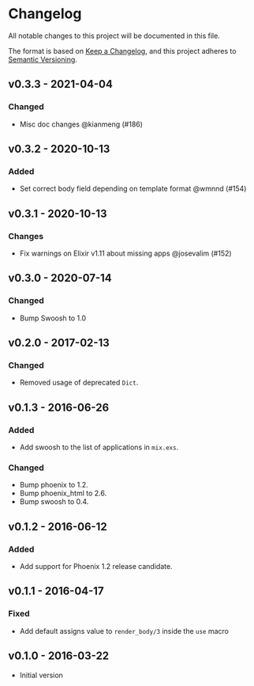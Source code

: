 # Changelog

All notable changes to this project will be documented in this file.

The format is based on [Keep a Changelog](https://keepachangelog.com/en/1.0.0/),
and this project adheres to [Semantic Versioning](https://semver.org/spec/v2.0.0.html).

## v0.3.3 - 2021-04-04

### Changed

- Misc doc changes @kianmeng (#186)

## v0.3.2 - 2020-10-13

### Added

- Set correct body field depending on template format @wmnnd (#154)

## v0.3.1 - 2020-10-13

### Changes

- Fix warnings on Elixir v1.11 about missing apps @josevalim (#152)

## v0.3.0 - 2020-07-14

### Changed

- Bump Swoosh to 1.0

## v0.2.0 - 2017-02-13

### Changed

- Removed usage of deprecated `Dict`.

## v0.1.3 - 2016-06-26

### Added

- Add swoosh to the list of applications in `mix.exs`.

### Changed

- Bump phoenix to 1.2.
- Bump phoenix_html to 2.6.
- Bump swoosh to 0.4.

## v0.1.2 - 2016-06-12

### Added

- Add support for Phoenix 1.2 release candidate.

## v0.1.1 - 2016-04-17

### Fixed

- Add default assigns value to `render_body/3` inside the `use` macro

## v0.1.0 - 2016-03-22

- Initial version
